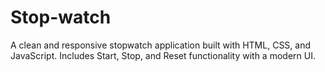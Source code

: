 # Stop-watch
A clean and responsive stopwatch application built with HTML, CSS, and JavaScript. Includes Start, Stop, and Reset functionality with a modern UI.
